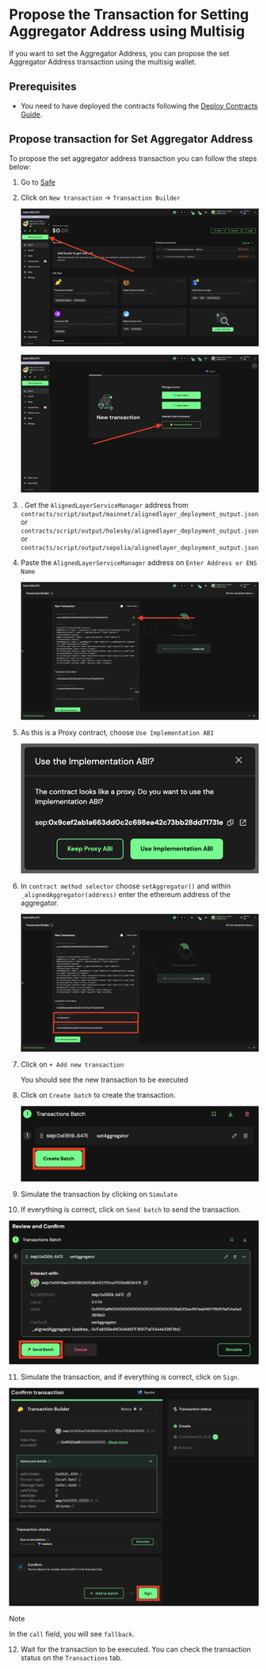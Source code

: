 # Propose the Transaction for Setting Aggregator Address using Multisig

If you want to set the Aggregator Address, you can propose the set Aggregator Address transaction using the multisig wallet.

## Prerequisites

- You need to have deployed the contracts following the [Deploy Contracts Guide](./2_deploy_contracts.md).

## Propose transaction for Set Aggregator Address

To propose the set aggregator address transaction you can follow the steps below:

1. Go to [Safe](https://app.safe.global/home)

2. Click on `New transaction` -> `Transaction Builder`

   ![New transaction](./images/set_aggregator_address_1.png)

   ![Transaction Builder](./images/set_aggregator_address_2.png)

3. . Get the `AlignedLayerServiceManager` address from ```contracts/script/output/mainnet/alignedlayer_deployment_output.json``` or ```contracts/script/output/holesky/alignedlayer_deployment_output.json``` or ```contracts/script/output/sepolia/alignedlayer_deployment_output.json```

4. Paste the `AlignedLayerServiceManager` address on `Enter Address or ENS Name`

   ![Enter Address](./images/set_aggregator_address_3.png)

5. As this is a Proxy contract, choose `Use Implementation ABI`

   ![Use Implementation ABI](./images/set_aggregator_address_4.png)

6. In `contract method selector` choose `setAggregator()` and within `_alignedAggregator(address)` enter the ethereum address of the aggregator.

   ![Choose set_aggregator](./images/set_aggregator_address_5.png)

7. Click on `+ Add new transaction`

   You should see the new transaction to be executed

8. Click on `Create batch` to create the transaction.

   ![create batch](./images/set_aggregator_address_6.png)

9. Simulate the transaction by clicking on `Simulate`

10. If everything is correct, click on `Send batch` to send the transaction.
   
   ![Send batch](./images/set_aggregator_address_7.png)

11. Simulate the transaction, and if everything is correct, click on `Sign`.

   ![Send batch](./images/set_aggregator_address_8.png)

> [!NOTE]
> In the `call` field, you will see `fallback`.
12. Wait for the transaction to be executed. You can check the transaction status on the `Transactions` tab.
